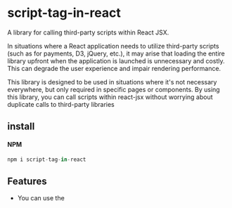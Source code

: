 # script-tag-in-react

A library for calling third-party scripts within React JSX.

In situations where a React application needs to utilize third-party scripts (such as for payments, D3, jQuery, etc.), it may arise that loading the entire library upfront when the application is launched is unnecessary and costly. This can degrade the user experience and impair rendering performance.

This library is designed to be used in situations where it's not necessary everywhere, but only required in specific pages or components. By using this library, you can call scripts within react-jsx without worrying about duplicate calls to third-party libraries


## install
#### NPM

```js
npm i script-tag-in-react
```

## Features
- You can use the <script> tag within React's JSX.
- You can call third-party scripts from the desired page or React Component, not just index.html.
- You don't need to worry about duplicate calls.
- Once loaded, they persist.
- It supports all functionalities of the HTML <script> tag.
- Supports idleTime calls.
- You can use onLoad, onReady, onError callbacks.

## Example

```js
import Script from "script-tag-in-react";

function Component() {
  const onReady = () => {
    // A function that operates when downloaded and ready for use.
    // If there is a duplicate call, the script will not be invoked,
    //but the function will still operate.
  };

  const onError = () => {
    // function that operates when script download fails.
  };

  const onLoad = () => {
    // A function that operates when the script load is complete.
  };

  return (
    <div>
      <Script
        onReady={onReady}
        onError={onError}
        onLoad={onLoad}
        src="https://cdn.jsdelivr.net/npm/dayjs@1/dayjs.min.js"
        getScriptOption="requestIdleTime"
      />
    ...
  );
}
```

### use Jquery

```js
import Script from "script-tag-in-react";

function ScriptLoadComponent() {
  const jqueryReady = () => {
    window.$((e) => {
      alert(e, "Hello jQuery!!");
    });

  };

  return (
    <div>
      <Script
        src="https://ajax.googleapis.com/ajax/libs/jquery/3.5.1/jquery.min.js"
        onReady={jqueryReady}
      />
    </div>
  );
}

export default ScriptLoadComponent;

```

## API

### getScriptOption
 - Type: ```afterInteractive | requestIdleTime```
 - Default: ```afterInteractive```
 - optional

### id
 - Type: ```String```
 - optional

### onError
 - Type: ```callback function```
 - optional

### onReady
 - Type: ```callback function```

 - optional

### onLoad
 - Type: ```callback function```
 - optional


